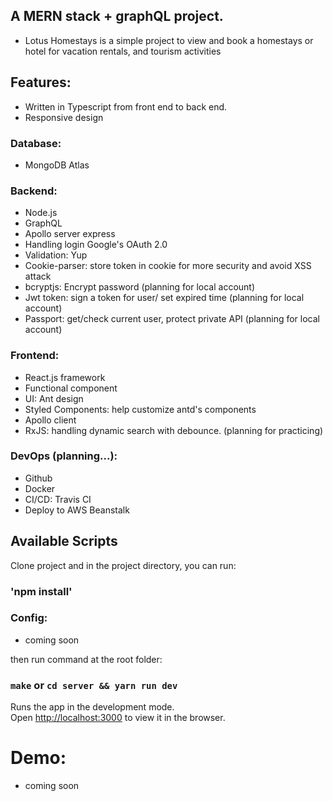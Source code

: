 ## A MERN stack + graphQL project.

- Lotus Homestays is a simple project to view and book a homestays or hotel for vacation rentals, and tourism activities

## Features:

- Written in Typescript from front end to back end.
- Responsive design

### Database:

- MongoDB Atlas

### Backend:

- Node.js
- GraphQL
- Apollo server express
- Handling login Google's OAuth 2.0
- Validation: Yup
- Cookie-parser: store token in cookie for more security and avoid XSS attack
- bcryptjs: Encrypt password (planning for local account)
- Jwt token: sign a token for user/ set expired time (planning for local account)
- Passport: get/check current user, protect private API (planning for local account)

### Frontend:
- React.js framework
- Functional component
- UI: Ant design
- Styled Components: help customize antd's components
- Apollo client
- RxJS: handling dynamic search with debounce. (planning for practicing)

### DevOps (planning...):
- Github
- Docker
- CI/CD: Travis CI
- Deploy to AWS Beanstalk

## Available Scripts

Clone project and in the project directory, you can run:

### 'npm install'

### Config:

- coming soon

then run command at the root folder:

### `make` or `cd server && yarn run dev`

Runs the app in the development mode.\
Open [http://localhost:3000](http://localhost:3000) to view it in the browser.

# Demo:

- coming soon
